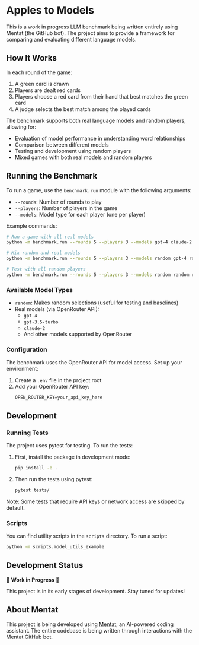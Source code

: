 # Apples to Models

This is a work in progress LLM benchmark being written entirely using Mentat (the GitHub bot). The project aims to provide a framework for comparing and evaluating different language models.

## How It Works

In each round of the game:
1. A green card is drawn
2. Players are dealt red cards
3. Players choose a red card from their hand that best matches the green card
4. A judge selects the best match among the played cards

The benchmark supports both real language models and random players, allowing for:
- Evaluation of model performance in understanding word relationships
- Comparison between different models
- Testing and development using random players
- Mixed games with both real models and random players

## Running the Benchmark

To run a game, use the `benchmark.run` module with the following arguments:
- `--rounds`: Number of rounds to play
- `--players`: Number of players in the game
- `--models`: Model type for each player (one per player)

Example commands:
```bash
# Run a game with all real models
python -m benchmark.run --rounds 5 --players 3 --models gpt-4 claude-2 gpt-3.5-turbo

# Mix random and real models
python -m benchmark.run --rounds 5 --players 3 --models random gpt-4 random

# Test with all random players
python -m benchmark.run --rounds 5 --players 3 --models random random random
```

### Available Model Types
- `random`: Makes random selections (useful for testing and baselines)
- Real models (via OpenRouter API):
  - `gpt-4`
  - `gpt-3.5-turbo`
  - `claude-2`
  - And other models supported by OpenRouter

### Configuration
The benchmark uses the OpenRouter API for model access. Set up your environment:
1. Create a `.env` file in the project root
2. Add your OpenRouter API key:
   ```
   OPEN_ROUTER_KEY=your_api_key_here
   ```

## Development

### Running Tests

The project uses pytest for testing. To run the tests:

1. First, install the package in development mode:
   ```bash
   pip install -e .
   ```

2. Then run the tests using pytest:
   ```bash
   pytest tests/
   ```

Note: Some tests that require API keys or network access are skipped by default.

### Scripts

You can find utility scripts in the `scripts` directory. To run a script:
```bash
python -m scripts.model_utils_example
```

## Development Status

🚧 **Work in Progress** 🚧

This project is in its early stages of development. Stay tuned for updates!

## About Mentat

This project is being developed using [Mentat](https://mentat.ai), an AI-powered coding assistant. The entire codebase is being written through interactions with the Mentat GitHub bot.